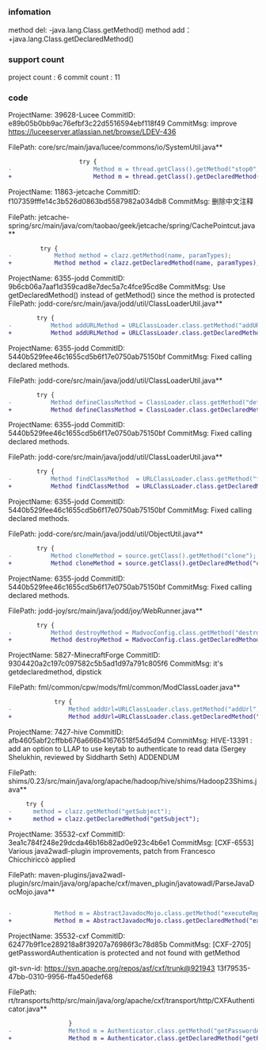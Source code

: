 ###  infomation 
method del:
-java.lang.Class.getMethod()
method add：
+java.lang.Class.getDeclaredMethod()
###  support count
project count : 6
commit count : 11
###  code
ProjectName: 39628-Lucee
CommitID: e89b05b0bb9ac76efbf3c22d5516594ebf118f49
CommitMsg: improve https://luceeserver.atlassian.net/browse/LDEV-436

FilePath: core/src/main/java/lucee/commons/io/SystemUtil.java**
```diff
 					try {
-						Method m = thread.getClass().getMethod("stop0", new Class[]{Object.class});
+						Method m = thread.getClass().getDeclaredMethod("stop0", new Class[]{Object.class});
```
ProjectName: 11863-jetcache
CommitID: f107359fffe14c3b526d0863bd5587982a034db8
CommitMsg: 删除中文注释

FilePath: jetcache-spring/src/main/java/com/taobao/geek/jetcache/spring/CachePointcut.java**
```diff
         try {
-            Method method = clazz.getMethod(name, paramTypes);
+            Method method = clazz.getDeclaredMethod(name, paramTypes);
```
ProjectName: 6355-jodd
CommitID: 9b6cb06a7aaf1d359cad8e7dec5a7c4fce95cd8e
CommitMsg: Use getDeclaredMethod() instead of getMethod() since the method is protected
FilePath: jodd-core/src/main/java/jodd/util/ClassLoaderUtil.java**
```diff
 		try {
-			Method addURLMethod = URLClassLoader.class.getMethod("addURL", URL.class);
+			Method addURLMethod = URLClassLoader.class.getDeclaredMethod("addURL", URL.class);
```
ProjectName: 6355-jodd
CommitID: 5440b529fee46c1655cd5b6f17e0750ab75150bf
CommitMsg: Fixed calling declared methods.

FilePath: jodd-core/src/main/java/jodd/util/ClassLoaderUtil.java**
```diff
 		try {
-			Method defineClassMethod = ClassLoader.class.getMethod("defineClass", String.class, byte[].class, int.class, int.class);
+			Method defineClassMethod = ClassLoader.class.getDeclaredMethod("defineClass", String.class, byte[].class, int.class, int.class);
```
ProjectName: 6355-jodd
CommitID: 5440b529fee46c1655cd5b6f17e0750ab75150bf
CommitMsg: Fixed calling declared methods.

FilePath: jodd-core/src/main/java/jodd/util/ClassLoaderUtil.java**
```diff
 		try {
-			Method findClassMethod  = URLClassLoader.class.getMethod("findClass", String.class);
+			Method findClassMethod  = URLClassLoader.class.getDeclaredMethod("findClass", String.class);
```
ProjectName: 6355-jodd
CommitID: 5440b529fee46c1655cd5b6f17e0750ab75150bf
CommitMsg: Fixed calling declared methods.

FilePath: jodd-core/src/main/java/jodd/util/ObjectUtil.java**
```diff
 		try {
-			Method cloneMethod = source.getClass().getMethod("clone");
+			Method cloneMethod = source.getClass().getDeclaredMethod("clone");
```
ProjectName: 6355-jodd
CommitID: 5440b529fee46c1655cd5b6f17e0750ab75150bf
CommitMsg: Fixed calling declared methods.

FilePath: jodd-joy/src/main/java/jodd/joy/WebRunner.java**
```diff
 		try {
-			Method destroyMethod = MadvocConfig.class.getMethod("destroy");
+			Method destroyMethod = MadvocConfig.class.getDeclaredMethod("destroy");
```
ProjectName: 5827-MinecraftForge
CommitID: 9304420a2c197c097582c5b5ad1d97a791c805f6
CommitMsg: it's getdeclaredmethod, dipstick

FilePath: fml/common/cpw/mods/fml/common/ModClassLoader.java**
```diff
             try {
-                Method addUrl=URLClassLoader.class.getMethod("addUrl", URL.class);
+                Method addUrl=URLClassLoader.class.getDeclaredMethod("addUrl", URL.class);
```
ProjectName: 7427-hive
CommitID: afb4605abf2cffbb676a666b41676518f54d5d94
CommitMsg: HIVE-13391 : add an option to LLAP to use keytab to authenticate to read data (Sergey Shelukhin, reviewed by Siddharth Seth) ADDENDUM

FilePath: shims/0.23/src/main/java/org/apache/hadoop/hive/shims/Hadoop23Shims.java**
```diff
     try {
-      method = clazz.getMethod("getSubject");
+      method = clazz.getDeclaredMethod("getSubject");
```
ProjectName: 35532-cxf
CommitID: 3ea1c784f248e29dcda46b16b82ad0e923c4b6e1
CommitMsg: [CXF-6553] Various java2wadl-plugin improvements, patch from Francesco Chicchiriccò applied

FilePath: maven-plugins/java2wadl-plugin/src/main/java/org/apache/cxf/maven_plugin/javatowadl/ParseJavaDocMojo.java**
```diff
         
-            Method m = AbstractJavadocMojo.class.getMethod("executeReport", Locale.class);
+            Method m = AbstractJavadocMojo.class.getDeclaredMethod("executeReport", Locale.class);
```
ProjectName: 35532-cxf
CommitID: 62477b9f1ce289218a8f39207a76986f3c78d85b
CommitMsg: [CXF-2705] getPasswordAuthentication is protected and not found with
getMethod

git-svn-id: https://svn.apache.org/repos/asf/cxf/trunk@921943 13f79535-47bb-0310-9956-ffa450edef68

FilePath: rt/transports/http/src/main/java/org/apache/cxf/transport/http/CXFAuthenticator.java**
```diff
                 }
-                Method m = Authenticator.class.getMethod("getPasswordAuthentication");
+                Method m = Authenticator.class.getDeclaredMethod("getPasswordAuthentication");
```
